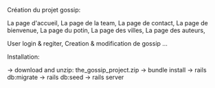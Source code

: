 
Création du projet gossip:

La page d'accueil,
La page de la team,
La page de contact,
La page de bienvenue,
La page du potin,
La page des villes,
La page des auteurs,

User login & regiter, 
Creation & modification de gossip
...

Installation:

-> download and unzip: the_gossip_project.zip
-> bundle install
-> rails db:migrate
-> rails db:seed
-> rails server